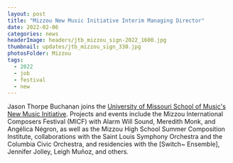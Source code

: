 ```yaml
---
layout: post
title: "Mizzou New Music Initiative Interim Managing Director"
date: 2022-02-06
categories: news
headerImage: headers/jtb_mizzou_sign-2022_1600.jpg
thumbnail: updates/jtb_mizzou_sign_330.jpg
photosFolder: Mizzou
tags:
  - 2022
  - job
  - festival
  - new
---
```


Jason Thorpe Buchanan joins the <a href="https://newmusic.missouri.edu/" target="blank">University of Missouri School of Music's New Music Initiative</a>. Projects and events include the Mizzou International Composers Festival (MICF) with Alarm Will Sound, Meredith Monk, and Angélica Négron, as well as the Mizzou High School Summer Composition Institute, collaborations with the Saint Louis Symphony Orchestra and the Columbia Civic Orchestra, and residencies with the [Switch~ Ensemble], Jennifer Jolley, Leigh Muñoz, and others. 
